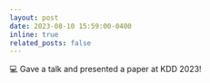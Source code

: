 ```yaml
---
layout: post
date: 2023-08-10 15:59:00-0400
inline: true
related_posts: false
---
```


💻 Gave a talk and presented a paper at KDD 2023!
